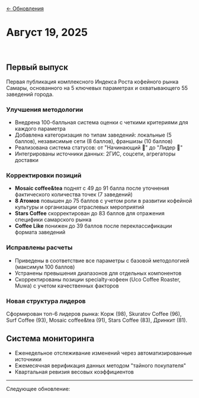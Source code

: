 [← Обновления](/changelog)

# Август 19, 2025
<br>
<Badge type="warning" text="Самара" /> <Badge type="tip" text="public" /> <Badge type="info" text="v1.0.0" />

## Первый выпуск

Первая публикация комплексного Индекса Роста кофейного рынка Самары, основанного на 5 ключевых параметрах и охватывающего 55 заведений города.

### Улучшения методологии

- Внедрена 100-балльная система оценки с четкими критериями для каждого параметра
- Добавлена категоризация по типам заведений: локальные (5 баллов), независимые сети (8 баллов), франшизы (10 баллов)
- Реализована система статусов: от "Начинающий 🚀" до "Лидер 👑"
- Интегрированы источники данных: 2ГИС, соцсети, агрегаторы доставки

### Корректировки позиций

- **Mosaic coffee&tea** поднят с 49 до 91 балла после уточнения фактического количества точек (7 заведений)
- **8 Атомов** повышен до 75 баллов с учетом роли в развитии кофейной культуры и организации отраслевых мероприятий
- **Stars Coffee** скорректирован до 83 баллов для отражения специфики самарского рынка
- **Coffee Like** понижен до 39 баллов после переклассификации формата заведений

### Исправлены расчеты

- Приведены в соответствие все параметры с базовой методологией (максимум 100 баллов)
- Устранены превышения диапазонов для отдельных компонентов
- Скорректированы позиции specialty-кофеен (Uco Coffee Roaster, Muwa) с учетом качественных факторов

### Новая структура лидеров

Сформирован топ-6 лидеров рынка: Корж (98), Skuratov Coffee (96), Surf Coffee (93), Mosaic coffee&tea (91), Stars Coffee (83), Дринкит (81).

## Система мониторинга

- Еженедельное отслеживание изменений через автоматизированные источники
- Ежемесячная верификация данных методом "тайного покупателя"
- Квартальная ревизия весовых коэффициентов

---

Следующее обновление: <Badge type="info" text="Август 26, 2025" />
